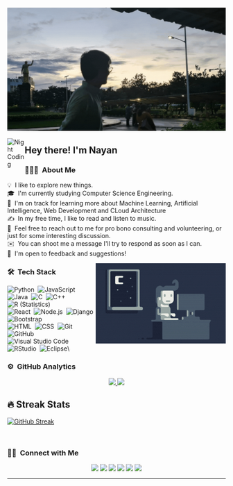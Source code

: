 ![Nayan Khemka Banner](https://github.com/nayan-khemka/nayan-khemka/blob/63b6b5b1e0f3066773d1e6edabf3aa0b504976f8/Black%20Yellow%20Modern%20Start%20Training%20Today%20YouTube%20Channel%20Art.gif)

<img alt="Night Coding" src="./assets/Hand%20Wave.gif" width='40' align="left"/><h2>Hey there! I'm Nayan</h2>

<!-- ## 👋 &nbsp;Hey there! I'm Nayan -->

### 👨🏻‍💻 &nbsp;About Me

💡 &nbsp;I like to explore new things.\
🎓 &nbsp;I'm currently studying Computer Science Engineering.\
🌱 &nbsp;I'm on track for learning more about Machine Learning, Artificial Intelligence, Web Development and CLoud Architecture\
✍️ &nbsp;In my free time, I like to read and listen to music.\
💬 &nbsp;Feel free to reach out to me for pro bono consulting and volunteering, or just for some interesting discussion.\
✉️ &nbsp;You can shoot me a message I'll try to respond as soon as I can.\
📄 &nbsp;I'm open to feedback and suggestions!

<img alt="Night Coding" src="https://raw.githubusercontent.com/AVS1508/AVS1508/master/assets/Night-Coding.gif" align="right"/>

### 🛠 &nbsp;Tech Stack

![Python](https://img.shields.io/badge/-Python-05122A?style=flat&logo=python)&nbsp;
![JavaScript](https://img.shields.io/badge/-JavaScript-05122A?style=flat&logo=javascript)&nbsp;
![Java](https://img.shields.io/badge/-Java-05122A?style=flat&logo=Java&logoColor=FFA518)&nbsp;
![C](https://img.shields.io/badge/-C-05122A?style=flat&logo=C&logoColor=A8B9CC)&nbsp;
![C++](https://img.shields.io/badge/-C++-05122A?style=flat&logo=C%2B%2B&logoColor=00599C)&nbsp;
![R (Statistics)](https://img.shields.io/badge/-R-05122A?style=flat&logo=R&logoColor=276DC3)\
![React](https://img.shields.io/badge/-React-05122A?style=flat&logo=react)&nbsp;
![Node.js](https://img.shields.io/badge/-Node.js-05122A?style=flat&logo=node.js)&nbsp;
![Django](https://img.shields.io/badge/-Django-05122A?style=flat&logo=django&logoColor=092E20)&nbsp;
![Bootstrap](https://img.shields.io/badge/-Bootstrap-05122A?style=flat&logo=bootstrap&logoColor=563D7C)\
![HTML](https://img.shields.io/badge/-HTML-05122A?style=flat&logo=HTML5)&nbsp;
![CSS](https://img.shields.io/badge/-CSS-05122A?style=flat&logo=CSS3&logoColor=1572B6)&nbsp;
![Git](https://img.shields.io/badge/-Git-05122A?style=flat&logo=git)&nbsp;
![GitHub](https://img.shields.io/badge/-GitHub-05122A?style=flat&logo=github)&nbsp;
![Visual Studio Code](https://img.shields.io/badge/-Visual%20Studio%20Code-05122A?style=flat&logo=visual-studio-code&logoColor=007ACC)&nbsp;
![RStudio](https://img.shields.io/badge/-RStudio-05122A?style=flat&logo=rstudio)&nbsp;
![Eclipse](https://img.shields.io/badge/-Eclipse-05122A?style=flat&logo=eclipse-ide&logoColor=2C2255)\

### ⚙️ &nbsp;GitHub Analytics

<p align="center">
<a href="https://github.com/nayan-khemka">
  <img height="180em" src="https://github-readme-stats-eight-theta.vercel.app/api?username=nayan-khemka&show_icons=true&theme=algolia&include_all_commits=true&count_private=true"/>
  <img height="180em" src="https://github-readme-stats-eight-theta.vercel.app/api/top-langs/?username=nayan-khemka&layout=compact&langs_count=8&theme=algolia"/>
</a>
</p>


## 🔥 Streak Stats
<p align="center">

[![GitHub Streak](https://streak-stats.demolab.com/?user=nayan-khemka1&theme=tokyonight_duo)](https://git.io/streak-stats)

</p>

<br>

### 🤝🏻 &nbsp;Connect with Me

<p align="center">
<a href="https://www.linkedin.com/in/nayan-khemka-6593941b9/"><img src="https://img.shields.io/badge/-Nayan%20Khemka-0077B5?style=flat&logo=Linkedin&logoColor=white"/></a>
<a href="mailto:nayankhemka9@gmail.com"><img src="https://img.shields.io/badge/-nayankhemka9@gmail.com-D14836?style=flat&logo=Gmail&logoColor=white"/></a>
<a href="https://instagram.com/nayan_k_"><img src="https://img.shields.io/badge/-@nayan_k_-E4405F?style=flat&logo=Instagram&logoColor=white"/></a>
<a href="https://leetcode.com/nayan-khemka/"><img src="https://img.shields.io/badge/nayan-khemka-000000?style=for-the-badge&logo=LeetCode&logoColor=#d16c06"/></a>
<a href="https://www.hackerrank.com/nayankhemka9"><img src="https://img.shields.io/badge/-nayankhemka9-2EC866?style=for-the-badge&logo=HackerRank&logoColor=white"/></a>
<a href="https://www.kaggle.com/nayankhemka"><img src="https://img.shields.io/badge/nayankhemka-035a7d?style=for-the-badge&logo=kaggle&logoColor=white"/></a>
</p>

-----
